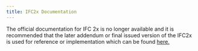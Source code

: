 ```yaml
---
title: IFC2x Documentation
---
```

<p>The official documentation for IFC 2x is no longer available and it is recommended that the later addendum or final issued version of the IFC2x is used for reference or implementation which can be found <a href="/docs/reference/schema/history/ifc2x-Add1/overview.md">here.</a></p>
